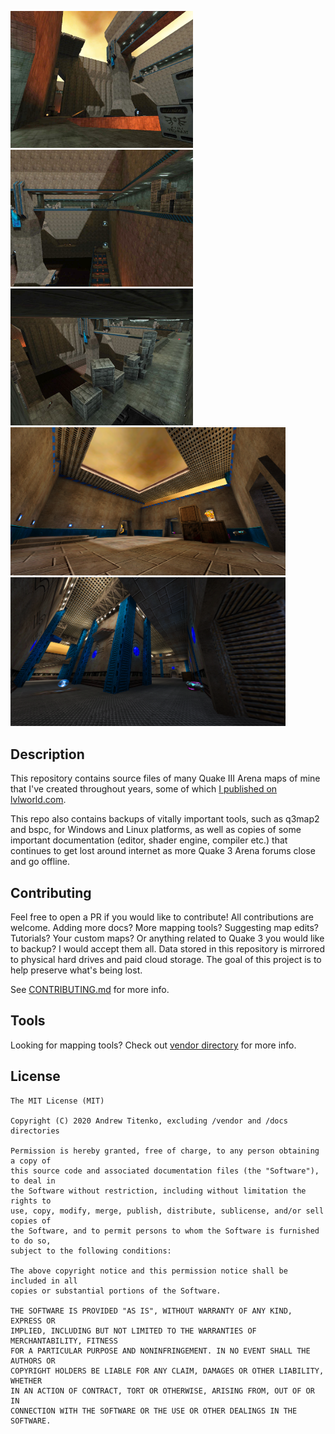<img src="https://github.com/arkadyt/q3maps/blob/master/rd3ctfq3/media/RD3CTFQ3_11.jpg" width="292" />&nbsp;<img src="https://github.com/arkadyt/q3maps/blob/master/rd3ctfq3/media/RD3CTFQ3_07.jpg" width="292" />&nbsp;<img src="https://github.com/arkadyt/q3maps/blob/master/rd3ctfq3/media/RD3CTFQ3_02.jpg" width="292" />
<img src="https://github.com/arkadyt/q3maps/blob/master/q3strong2018/media/Screenshot_20181110_190222.png" width="440" />&nbsp;<img src="https://github.com/arkadyt/q3maps/blob/master/q3strong2018/media/Screenshot_20181110_190449.png" width="440" />

## Description

This repository contains source files of many Quake III Arena maps of mine that I've created throughout years, some of which [I published on lvlworld.com](https://lvlworld.com/author/arcan770077f).

This repo also contains backups of vitally important tools, such as q3map2 and bspc, for Windows and Linux platforms, as well as copies of some important documentation (editor, shader engine, compiler etc.) that continues to get lost around internet as more Quake 3 Arena forums close and go offline.

## Contributing

Feel free to open a PR if you would like to contribute! All contributions are welcome. Adding more docs? More mapping tools? Suggesting map edits? Tutorials? Your custom maps? Or anything related to Quake 3 you would like to backup? I would accept them all. Data stored in this repository is mirrored to physical hard drives and paid cloud storage. The goal of this project is to help preserve what's being lost.

See [CONTRIBUTING.md](https://github.com/arkadyt/q3maps/blob/master/CONTRIBUTING.md) for more info.

## Tools

Looking for mapping tools? Check out [vendor directory](https://github.com/arkadyt/q3maps/tree/master/vendor) for more info.

## License

```
The MIT License (MIT)

Copyright (C) 2020 Andrew Titenko, excluding /vendor and /docs directories

Permission is hereby granted, free of charge, to any person obtaining a copy of
this source code and associated documentation files (the "Software"), to deal in
the Software without restriction, including without limitation the rights to
use, copy, modify, merge, publish, distribute, sublicense, and/or sell copies of
the Software, and to permit persons to whom the Software is furnished to do so,
subject to the following conditions:

The above copyright notice and this permission notice shall be included in all
copies or substantial portions of the Software.

THE SOFTWARE IS PROVIDED "AS IS", WITHOUT WARRANTY OF ANY KIND, EXPRESS OR
IMPLIED, INCLUDING BUT NOT LIMITED TO THE WARRANTIES OF MERCHANTABILITY, FITNESS
FOR A PARTICULAR PURPOSE AND NONINFRINGEMENT. IN NO EVENT SHALL THE AUTHORS OR
COPYRIGHT HOLDERS BE LIABLE FOR ANY CLAIM, DAMAGES OR OTHER LIABILITY, WHETHER
IN AN ACTION OF CONTRACT, TORT OR OTHERWISE, ARISING FROM, OUT OF OR IN
CONNECTION WITH THE SOFTWARE OR THE USE OR OTHER DEALINGS IN THE SOFTWARE.
```
